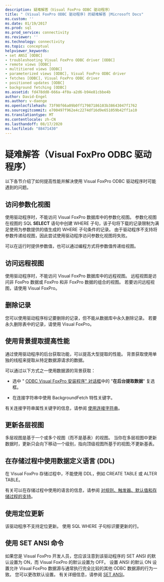 ```yaml
---
description: 疑难解答（Visual FoxPro ODBC 驱动程序）
title: " (Visual FoxPro ODBC 驱动程序) 的疑难解答 |Microsoft Docs"
ms.custom: ''
ms.date: 01/19/2017
ms.prod: sql
ms.prod_service: connectivity
ms.reviewer: ''
ms.technology: connectivity
ms.topic: conceptual
helpviewer_keywords:
- set ANSI [ODBC]
- troubleshooting Visual FoxPro ODBC driver [ODBC]
- remote views [ODBC]
- multitiered views [ODBC]
- parameterized views [ODBC], Visual FoxPro ODBC driver
- fetches [ODBC], Visual FoxPro ODBC driver
- positioned updates [ODBC]
- background fetching [ODBC]
ms.assetid: fd478dd8-666a-4f0a-a2d6-b94e81cbbe4b
author: David-Engel
ms.author: v-daenge
ms.openlocfilehash: 73f98f66a09b0ff17987186103b38643047f1762
ms.sourcegitcommit: e700497f962e4c2274df16d9e651059b42ff1a10
ms.translationtype: MT
ms.contentlocale: zh-CN
ms.lasthandoff: 08/17/2020
ms.locfileid: "88471430"
---
```

# <a name="troubleshooting-visual-foxpro-odbc-driver"></a>疑难解答（Visual FoxPro ODBC 驱动程序）
以下各节介绍了如何提高性能并解决使用 Visual FoxPro ODBC 驱动程序时可能遇到的问题。  
  
## <a name="accessing-parameterized-views"></a>访问参数化视图  
 使用驱动程序时，不能访问 Visual FoxPro 数据库中的参数化视图。 参数化视图在视图的 SQL **SELECT** 语句中创建 WHERE 子句，该子句将下载的记录限制为满足使用为参数提供的值生成的 WHERE 子句条件的记录。 由于驱动程序不支持将参数传递给视图，因此尝试使用驱动程序访问参数化视图将失败。  
  
 可以在运行时提供参数值，也可以通过编程方式将参数值传递给视图。  
  
## <a name="accessing-remote-views"></a>访问远程视图  
 使用驱动程序时，不能访问 Visual FoxPro 数据库中的远程视图。 远程视图是访问非 FoxPro 数据或 FoxPro 和非 FoxPro 数据的组合的视图。 若要访问远程视图，请使用 Visual FoxPro。  
  
## <a name="deleting-records"></a>删除记录  
 您可以使用驱动程序标记要删除的记录，但不能从数据库中永久删除记录。 若要永久删除表中的记录，请使用 Visual FoxPro。  
  
## <a name="increasing-performance-using-background-fetching"></a>使用背景提取提高性能  
 通过使用驱动程序的后台获取功能，可以提高大型提取的性能。 背景获取使用单独的线程来提取从特定数据源请求的数据。  
  
 可以通过以下方式之一使用数据源的背景获取：  
  
-   选中 " [ODBC Visual FoxPro 安装程序" 对话框](../../odbc/microsoft/odbc-visual-foxpro-setup-dialog-box.md)中的 "**在后台提取数据**" 复选框。  
  
-   在连接字符串中使用 BackgroundFetch 特性关键字。  
  
 有关连接字符串属性关键字的信息，请参阅 [使用连接字符串](../../odbc/microsoft/using-connection-strings.md)。  
  
## <a name="updating-multitiered-views"></a>更新各层视图  
 多层视图是基于一个或多个视图（而不是基表）的视图。 当你在多层视图中更新数据时，更新只会向下移动一个级别，指向顶级视图所基于的视图;不更新基表。  
  
## <a name="using-data-definition-language-ddl-in-stored-procedures"></a>在存储过程中使用数据定义语言 (DDL)   
 在 Visual FoxPro 存储过程中，不能使用 DDL，例如 CREATE TABLE 或 ALTER TABLE。  
  
 有关可以在存储过程中使用的语言的信息，请参阅 [对规则、触发器、默认值和存储过程的支持](../../odbc/microsoft/support-rules-triggers-defaults-stored-procedures-visual-foxpro-odbc-driver.md)。  
  
## <a name="using-positioned-updates"></a>使用定位更新  
 该驱动程序不支持定位更新。 使用 SQL WHERE 子句标识要更新的行。  
  
## <a name="using-the-set-ansi-command"></a>使用 SET ANSI 命令  
 如果您是 Visual FoxPro 开发人员，您应该注意到该驱动程序的 SET ANSI 的默认设置为 ON，而 Visual FoxPro 的默认设置为 OFF。 设置 ANSI 的默认 ON 设置允许 Visual FoxPro 数据源与通常执行完全比较的其他 ODBC 数据源的行为一致。 您可以更改默认设置。 有关详细信息，请参阅 [SET ANSI](../../odbc/microsoft/set-ansi-command.md)。
